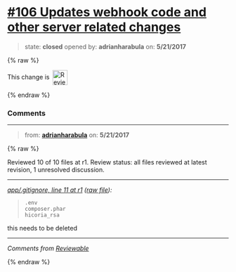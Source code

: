 # [\#106 Updates webhook code and other server related changes](https://github.com/adrianharabula/condr/pull/106)

> state: **closed** opened by: **adrianharabula** on: **5/21/2017**

{% raw %}


<!-- Reviewable:start -->
This change is [<img src="https://reviewable.io/review_button.svg" height="34" align="absmiddle" alt="Reviewable"/>](https://reviewable.io/reviews/adrianharabula/condr/106)
<!-- Reviewable:end -->

{% endraw %}


### Comments

---
> from: [**adrianharabula**](https://github.com/adrianharabula/condr/pull/106#issuecomment-302898732) on: **5/21/2017**

{% raw %}




Reviewed 10 of 10 files at r1.
Review status: all files reviewed at latest revision, 1 unresolved discussion.

---

*[app/.gitignore, line 11 at r1](https://reviewable.io:443/reviews/adrianharabula/condr/106#-Kkbey03M6qkmXpJeKry:-Kkbey04fWNFv5sIfc65:b-z2dscf) ([raw file](https://github.com/adrianharabula/condr/blob/0f5de9af03d74b22727d8ac79484ac0df12fc8fe/app/.gitignore#L11)):*
> ```
> .env
> composer.phar
> hicoria_rsa
> ```

this needs to be deleted

---


*Comments from [Reviewable](https://reviewable.io:443/reviews/adrianharabula/condr/106)*
<!-- Sent from Reviewable.io -->

{% endraw %}
